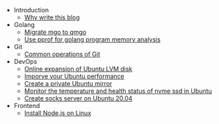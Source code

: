 * Introduction
    * [ Why write this blog ](introduction/why-write-this-blog.md)
* Golang
    * [ Migrate mgo to qmgo ](golang/migrate-mgo-to-qmgo.md)
    * [ Use pprof for golang program memory analysis ](golang/use-pprof-for-golang-program-memory-analysis.md)
* Git
  * [Common operations of Git](git/common-operations-of-git.md)
* DevOps
  * [Online expansion of Ubuntu LVM disk](devops/online-expansion-of-ubuntu-lvm-disk.md)
  * [Imporve your Ubuntu performance](devops/improve-your-ubuntu-performance.md)
  * [Create a private Ubuntu mirror](devops/create-a-private-ubuntu-mirror.md)
  * [Monitor the temperature and health status of nvme ssd in Ubuntu](devops/monitor-nvme-ssd-status.md)
  * [Create socks server on Ubuntu 20.04](devops/create-socks-server-on-ubuntu20.04.md)
* Frontend
  * [Install Node.js on Linux](frontend/install-nodejs-on-linux.md)
